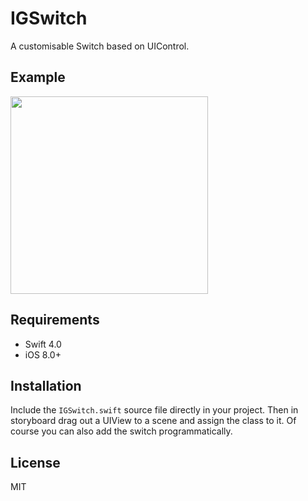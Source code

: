 # IGSwitch

A customisable Switch based on UIControl.

## Example

<img width="316" src="./example.gif">

## Requirements

+ Swift 4.0
+ iOS 8.0+

## Installation

Include the `IGSwitch.swift` source file directly in your project. Then in storyboard drag out a UIView to a scene and assign the class to it. Of course you can also add the switch programmatically.

## License

MIT
